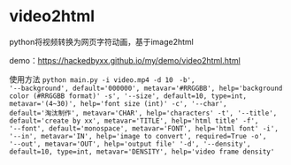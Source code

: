# video2html
python将视频转换为网页字符动画，基于image2html

demo：https://hackedbyxx.github.io/my/demo/video2html.html

使用方法 <code>python main.py -i video.mp4 -d 10</code>
<code>
-b', '--background', default='000000', metavar='#RRGGBB', help='background color (#RRGGBB format)'
-s', '--size', default=10, type=int, metavar='(4~30)', help='font size (int)'
-c', '--char', default='淘汰制作', metavar='CHAR', help='characters'
-t', '--title', default='create by xx', metavar='TITLE', help='html title'
-f', '--font', default='monospace', metavar='FONT', help='html font'
-i', '--in', metavar='IN', help='image to convert', required=True
-o', '--out', metavar='OUT', help='output file'
'-d', '--density', default=10, type=int, metavar='DENSITY', help='video frame density'
</code>
